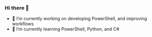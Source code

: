 ### Hi there 👋

- 🔭 I’m currently working on developing PowerShell, and improving workflows
- 🌱 I’m currently learning PowerShell, Python, and C#

<!--
**NachoxMacho/NachoxMacho** is a ✨ _special_ ✨ repository because its `README.md` (this file) appears on your GitHub profile.

Here are some ideas to get you started:

- 🔭 I’m currently working on ...
- 🌱 I’m currently learning ...
- 👯 I’m looking to collaborate on ...
- 🤔 I’m looking for help with ...
- 💬 Ask me about ...
- 📫 How to reach me: ...
- 😄 Pronouns: ...
- ⚡ Fun fact: ...
-->

